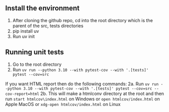 ## Install the environment
1. After cloning the github repo, cd into the root directory which is the parent of the src, tests directories
2. pip install uv
3. Run uv init

## Running unit tests 
1. Go to the root directory
2. Run `uv run --python 3.10 --with pytest-cov --with '.[tests]' pytest --cov=src`

If you want HTML report then do the following commands:
2a. Run `uv run --python 3.10 --with pytest-cov --with '.[tests]' pytest --cov=src --cov-report=html`
2b. This will make a htmlconv directory at the root and then run `start htmlcov\index.html` on Windows or `open htmlcov/index.html` on Apple MacOS or `xdg-open htmlcov/index.html` on Linux